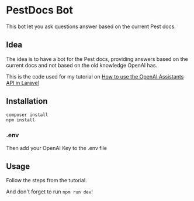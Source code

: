 # PestDocs Bot

This bot let you ask questions answer based on the current Pest docs.

## Idea

The idea is to have a bot for the Pest docs, providing answers based on the current docs and not based on the old knowledge OpenAI has.

This is the code used for my tutorial on [How to use the OpenAI Assistants API in Laravel](http://gehri.dev/blog/how-to-use-the-openai-assistants-api-in-php-and-laravel)

## Installation

```bash
composer install
npm install
```

### .env
Then add your OpenAI Key to the .env file

## Usage

Follow the steps from the tutorial.

And don't forget to run `npm run dev`!
